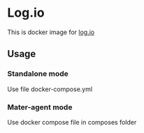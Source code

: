# Log.io
This is docker image for [log.io](http://logio.org/)

## Usage
### Standalone mode
Use file docker-compose.yml

### Mater-agent mode
Use docker compose file in composes folder
